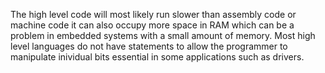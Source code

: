 The high level code will most likely run slower than assembly code or machine code it can also occupy more space in RAM which can be a problem in embedded systems with a small amount of memory. Most high level languages do not have statements to allow the programmer to manipulate inividual bits essential in some applications such as drivers.